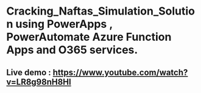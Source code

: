 # Cracking_Naftas_Simulation_Solution using PowerApps , PowerAutomate Azure Function Apps and O365 services.
## Live demo : https://www.youtube.com/watch?v=LR8g98nH8HI
